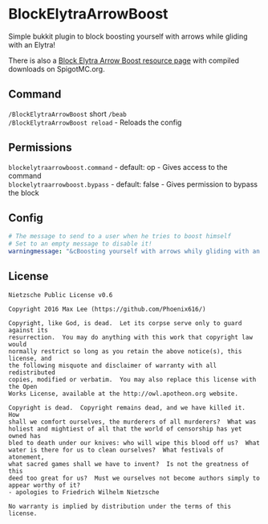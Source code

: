 # BlockElytraArrowBoost
Simple bukkit plugin to block boosting yourself with arrows while gliding with an Elytra!

There is also a [Block Elytra Arrow Boost resource page](https://www.spigotmc.org/resources/block-elytra-arrow-boost.23404/) with compiled downloads on SpigotMC.org.

## Command

 `/BlockElytraArrowBoost` short `/beab`    
 `/BlockElytraArrowBoost reload` - Reloads the config

## Permissions

`blockelytraarrowboost.command` - default: op - Gives access to the command   
`blockelytraarrowboost.bypass` - default: false - Gives permission to bypass the block

## Config

```yaml
# The message to send to a user when he tries to boost himself
# Set to an empty message to disable it!
warningmessage: "&cBoosting yourself with arrows whily gliding with an Elytra is blocked!"
```

## License

```
Nietzsche Public License v0.6

Copyright 2016 Max Lee (https://github.com/Phoenix616/)

Copyright, like God, is dead.  Let its corpse serve only to guard against its
resurrection.  You may do anything with this work that copyright law would
normally restrict so long as you retain the above notice(s), this license, and
the following misquote and disclaimer of warranty with all redistributed
copies, modified or verbatim.  You may also replace this license with the Open
Works License, available at the http://owl.apotheon.org website.

Copyright is dead.  Copyright remains dead, and we have killed it.  How
shall we comfort ourselves, the murderers of all murderers?  What was
holiest and mightiest of all that the world of censorship has yet owned has
bled to death under our knives: who will wipe this blood off us?  What
water is there for us to clean ourselves?  What festivals of atonement,
what sacred games shall we have to invent?  Is not the greatness of this
deed too great for us?  Must we ourselves not become authors simply to
appear worthy of it?
- apologies to Friedrich Wilhelm Nietzsche

No warranty is implied by distribution under the terms of this license.
```
